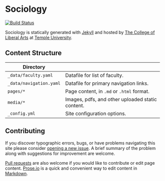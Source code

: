 # Sociology

[![Build Status][travis-img]][travis]

Sociology is statically generated with [Jekyll](https://jekyllrb.com) and hosted by [The College of Liberal Arts](https://liberalarts.temple.edu) at [Temple University](https://temple.edu).

## Content Structure

| Directory |  |
| --- | --- |
| ````_data/faculty.yaml```` | Datafile for list of faculty. |
| ````_data/navigation.yaml```` | Datafile for primary   navigation links. |
| ````pages/*```` | Page content, in ````.md```` or ````.html```` format. |
| ````media/*```` | Images, pdfs, and other uploaded static content. |
| ````_config.yml```` | Site configuration options. |

## Contributing

If you discover typographic errors, bugs, or have problems navigating this site please consider [opening a new issue][issue]. A brief summary of the problem along with suggestions for improvement are welcome.

[Pull requests][pr] are also welcome if you would like to contribute or edit page content. [Prose.io][prose] is a quick and convenient way to edit content in [Markdown][md].


[travis]: https://travis-ci.org/TULiberalArts/Sociology
[travis-img]: https://travis-ci.org/TULiberalArts/Sociology.svg?branch=master
[jekyll]: https://https://jekyllrb.com
[issue]: https://github.com/TULiberalArts/Sociology/issues
[pr]: https://help.github.com/articles/about-pull-requests/
[prose]: https://prose.io/#TULiberalArts/Sociology
[md]: http://whatismarkdown.com/
